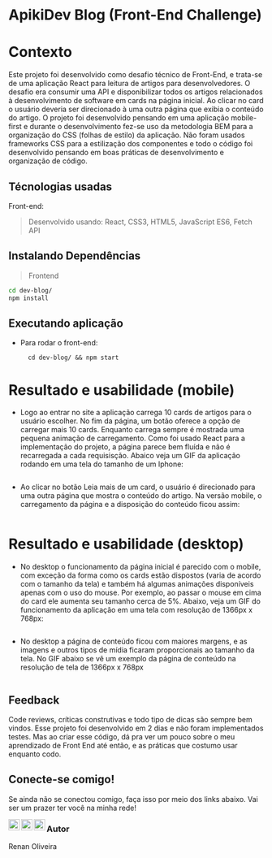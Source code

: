 # ApikiDev Blog (Front-End Challenge) 

# Contexto
Este projeto foi desenvolvido como desafio técnico de Front-End, e trata-se de uma aplicação React para leitura de artigos para desenvolvedores. O desafio era consumir uma API e disponibilizar todos os artigos relacionados à desenvolvimento de software em cards na página inicial. Ao clicar no card o usuário deveria ser direcionado à uma outra página que exibia o conteúdo do artigo. O projeto foi desenvolvido pensando em uma aplicação mobile-first e durante o desenvolvimento fez-se uso da metodologia BEM para a organização do CSS (folhas de estilo) da aplicação. Não foram usados frameworks CSS para a estilização dos componentes e todo o código foi desenvolvido pensando em boas práticas de desenvolvimento e organização de código.

## Técnologias usadas

Front-end:
> Desenvolvido usando: React, CSS3, HTML5, JavaScript ES6, Fetch API

## Instalando Dependências

> Frontend
```bash
cd dev-blog/
npm install
``` 
## Executando aplicação

* Para rodar o front-end:

  ```
    cd dev-blog/ && npm start
  ```
# Resultado e usabilidade (mobile)

* Logo ao entrar no site a aplicação carrega 10 cards de artigos para o usuário escolher. No fim da página, um botão oferece a opção de carregar mais 10 cards. Enquanto carrega sempre é mostrada uma pequena animação de carregamento. Como foi usado React para a implementação do projeto, a página parece bem fluída e não é recarregada a cada requisisção. Abaico veja um GIF da aplicação rodando em uma tela do tamanho de um Iphone:

![]()

* Ao clicar no botão Leia mais de um card, o usuário é direcionado para uma outra página que mostra o conteúdo do artigo. Na versão mobile, o carregamento da página e a disposição do conteúdo ficou assim:

![]()

# Resultado e usabilidade (desktop)

* No desktop o funcionamento da página inicial é parecido com o mobile, com exceção da forma como os cards estão dispostos (varia de acordo com o tamanho da tela) e também há algumas animações disponíveis apenas com o uso do mouse. Por exemplo, ao passar o mouse em cima do card ele aumenta seu tamanho cerca de 5%. Abaixo, veja um GIF do funcionamento da aplicação em uma tela com resolução de 1366px x 768px:

![]()

* No desktop a página de conteúdo ficou com maiores margens, e as imagens e outros tipos de mídia ficaram proporcionais ao tamanho da tela. No GIF abaixo se vê um exemplo da página de conteúdo na resolução de tela de 1366px x 768px

![]()

## Feedback

Code reviews, críticas construtivas e todo tipo de dicas são sempre bem vindos. Esse projeto foi desenvolvido em 2 dias e não foram implementados testes. Mas ao criar esse código, dá pra ver um pouco sobre o meu aprendizado de Front End até então, e as práticas que costumo usar enquanto codo.

## Conecte-se comigo!

Se ainda não se conectou comigo, faça isso por meio dos links abaixo. Vai ser um prazer ter você na minha rede!

<a href="https://www.linkedin.com/in/isthatrelany06/">
  <img align="left" alt="LinkdeIn do Renan" width="22px" src="https://cdn.jsdelivr.net/npm/simple-icons@v3/icons/linkedin.svg" />
</a>
<a href="https://www.instagram.com/ren4n.dev/">
  <img align="left" alt="Instagram do Renan" width="22px" src="https://cdn.jsdelivr.net/npm/simple-icons@v3/icons/instagram.svg" />
</a>
<a href="https://twitter.com/Ren4nDev">
  <img align="left" alt="Twitter do Renan" width="22px" src="https://cdn.jsdelivr.net/npm/simple-icons@3.12.2/icons/twitter.svg" />
</a>

### Autor

Renan Oliveira
